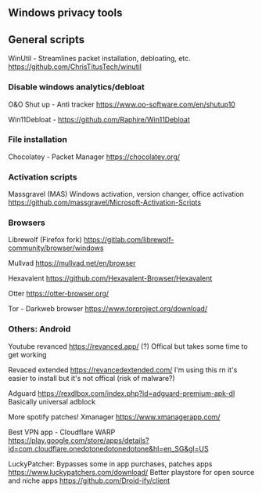 ## Windows privacy tools

## General scripts

WinUtil - Streamlines packet installation, debloating, etc. https://github.com/ChrisTitusTech/winutil

### Disable windows analytics/debloat

O&O Shut up - Anti tracker https://www.oo-software.com/en/shutup10

Win11Debloat - https://github.com/Raphire/Win11Debloat 


### File installation

Chocolatey - Packet Manager https://chocolatey.org/

### Activation scripts

Massgravel (MAS) Windows activation, version changer, office activation https://github.com/massgravel/Microsoft-Activation-Scripts

### Browsers

Librewolf (Firefox fork) https://gitlab.com/librewolf-community/browser/windows

Mullvad https://mullvad.net/en/browser

Hexavalent https://github.com/Hexavalent-Browser/Hexavalent

Otter https://otter-browser.org/

Tor - Darkweb browser https://www.torproject.org/download/

### Others: Android

Youtube revanced https://revanced.app/ (?) Offical but takes some time to get working

Revaced extended https://revancedextended.com/ I'm using this rn it's easier to install but it's not offical (risk of malware?)

Adguard https://rexdlbox.com/index.php?id=adguard-premium-apk-dl Basically universal adblock

More spotify patches! Xmanager https://www.xmanagerapp.com/

Best VPN app - Cloudflare WARP https://play.google.com/store/apps/details?id=com.cloudflare.onedotonedotonedotone&hl=en_SG&gl=US

LuckyPatcher: Bypasses some in app purchases, patches apps https://www.luckypatchers.com/download/
Better playstore for open source and niche apps https://github.com/Droid-ify/client
